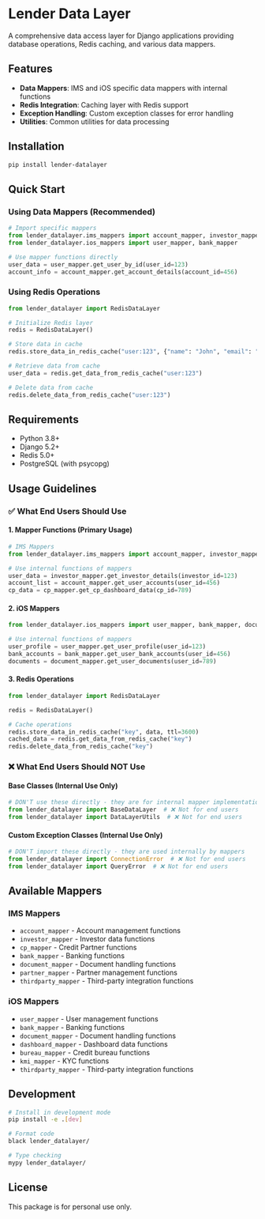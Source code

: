 # Lender Data Layer

A comprehensive data access layer for Django applications providing database operations, Redis caching, and various data mappers.

## Features

- **Data Mappers**: IMS and iOS specific data mappers with internal functions
- **Redis Integration**: Caching layer with Redis support
- **Exception Handling**: Custom exception classes for error handling
- **Utilities**: Common utilities for data processing

## Installation

```bash
pip install lender-datalayer
```

## Quick Start

### Using Data Mappers (Recommended)

```python
# Import specific mappers
from lender_datalayer.ims_mappers import account_mapper, investor_mapper
from lender_datalayer.ios_mappers import user_mapper, bank_mapper

# Use mapper functions directly
user_data = user_mapper.get_user_by_id(user_id=123)
account_info = account_mapper.get_account_details(account_id=456)
```

### Using Redis Operations

```python
from lender_datalayer import RedisDataLayer

# Initialize Redis layer
redis = RedisDataLayer()

# Store data in cache
redis.store_data_in_redis_cache("user:123", {"name": "John", "email": "john@example.com"})

# Retrieve data from cache
user_data = redis.get_data_from_redis_cache("user:123")

# Delete data from cache
redis.delete_data_from_redis_cache("user:123")
```

## Requirements

- Python 3.8+
- Django 5.2+
- Redis 5.0+
- PostgreSQL (with psycopg)

## Usage Guidelines

### ✅ What End Users Should Use

#### **1. Mapper Functions (Primary Usage)**
```python
# IMS Mappers
from lender_datalayer.ims_mappers import account_mapper, investor_mapper, cp_mapper

# Use internal functions of mappers
user_data = investor_mapper.get_investor_details(investor_id=123)
account_list = account_mapper.get_user_accounts(user_id=456)
cp_data = cp_mapper.get_cp_dashboard_data(cp_id=789)
```

#### **2. iOS Mappers**
```python
from lender_datalayer.ios_mappers import user_mapper, bank_mapper, document_mapper

# Use internal functions of mappers
user_profile = user_mapper.get_user_profile(user_id=123)
bank_accounts = bank_mapper.get_user_bank_accounts(user_id=456)
documents = document_mapper.get_user_documents(user_id=789)
```

#### **3. Redis Operations**
```python
from lender_datalayer import RedisDataLayer

redis = RedisDataLayer()

# Cache operations
redis.store_data_in_redis_cache("key", data, ttl=3600)
cached_data = redis.get_data_from_redis_cache("key")
redis.delete_data_from_redis_cache("key")
```

### ❌ What End Users Should NOT Use

#### **Base Classes (Internal Use Only)**
```python
# DON'T use these directly - they are for internal mapper implementation
from lender_datalayer import BaseDataLayer  # ❌ Not for end users
from lender_datalayer import DataLayerUtils  # ❌ Not for end users
```

#### **Custom Exception Classes (Internal Use Only)**
```python
# DON'T import these directly - they are used internally by mappers
from lender_datalayer import ConnectionError  # ❌ Not for end users
from lender_datalayer import QueryError  # ❌ Not for end users
```

## Available Mappers

### IMS Mappers
- `account_mapper` - Account management functions
- `investor_mapper` - Investor data functions
- `cp_mapper` - Credit Partner functions
- `bank_mapper` - Banking functions
- `document_mapper` - Document handling functions
- `partner_mapper` - Partner management functions
- `thirdparty_mapper` - Third-party integration functions

### iOS Mappers
- `user_mapper` - User management functions
- `bank_mapper` - Banking functions
- `document_mapper` - Document handling functions
- `dashboard_mapper` - Dashboard data functions
- `bureau_mapper` - Credit bureau functions
- `kmi_mapper` - KYC functions
- `thirdparty_mapper` - Third-party integration functions

## Development

```bash
# Install in development mode
pip install -e .[dev]

# Format code
black lender_datalayer/

# Type checking
mypy lender_datalayer/
```

## License

This package is for personal use only.
